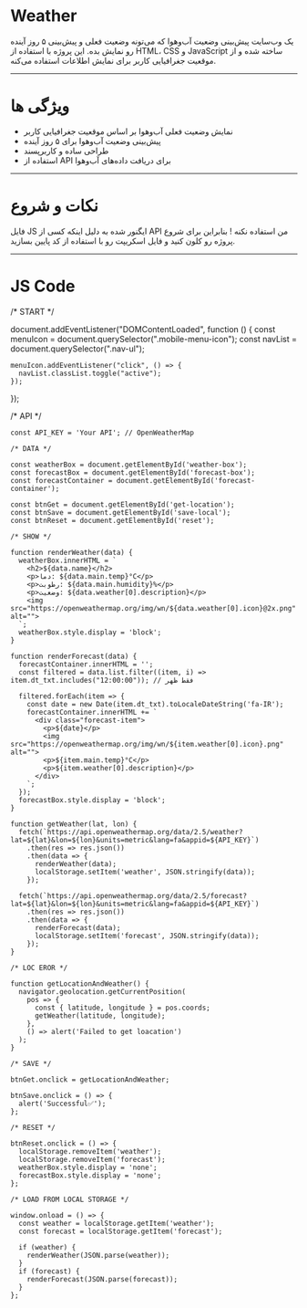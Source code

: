# Weather

یک وب‌سایت پیش‌بینی وضعیت آب‌وهوا که می‌تونه وضعیت فعلی و پیش‌بینی ۵ روز آینده رو نمایش بده. این پروژه با استفاده از HTML، CSS و JavaScript ساخته شده و از موقعیت جغرافیایی کاربر برای نمایش اطلاعات استفاده می‌کنه.

---

# ویژگی ها
- نمایش وضعیت فعلی آب‌وهوا بر اساس موقعیت جغرافیایی کاربر
- پیش‌بینی وضعیت آب‌وهوا برای ۵ روز آینده
- طراحی ساده و کاربرپسند
- استفاده از API برای دریافت داده‌های آب‌وهوا

---

# نکات و شروع
فایل JS ایگنور شده به دلیل اینکه کسی از API من استفاده نکنه ! بنابراین برای شروع پروژه رو کلون کنید و فایل اسکریپت رو با استفاده از کد پایین بسازید.

---

# JS Code
/* START */

document.addEventListener("DOMContentLoaded", function () {
    const menuIcon = document.querySelector(".mobile-menu-icon");
    const navList = document.querySelector(".nav-ul");

    menuIcon.addEventListener("click", () => {
      navList.classList.toggle("active");
    });
  });

  /* API */

    const API_KEY = 'Your API'; // OpenWeatherMap

    /* DATA */

    const weatherBox = document.getElementById('weather-box');
    const forecastBox = document.getElementById('forecast-box');
    const forecastContainer = document.getElementById('forecast-container');

    const btnGet = document.getElementById('get-location');
    const btnSave = document.getElementById('save-local');
    const btnReset = document.getElementById('reset');

    /* SHOW */

    function renderWeather(data) {
      weatherBox.innerHTML = `
        <h2>${data.name}</h2>
        <p>دما: ${data.main.temp}°C</p>
        <p>رطوبت: ${data.main.humidity}%</p>
        <p>وضعیت: ${data.weather[0].description}</p>
        <img src="https://openweathermap.org/img/wn/${data.weather[0].icon}@2x.png" alt="">
      `;
      weatherBox.style.display = 'block';
    }

    function renderForecast(data) {
      forecastContainer.innerHTML = '';
      const filtered = data.list.filter((item, i) => item.dt_txt.includes("12:00:00")); // فقط ظهر

      filtered.forEach(item => {
        const date = new Date(item.dt_txt).toLocaleDateString('fa-IR');
        forecastContainer.innerHTML += `
          <div class="forecast-item">
            <p>${date}</p>
            <img src="https://openweathermap.org/img/wn/${item.weather[0].icon}.png" alt="">
            <p>${item.main.temp}°C</p>
            <p>${item.weather[0].description}</p>
          </div>
        `;
      });
      forecastBox.style.display = 'block';
    }

    function getWeather(lat, lon) {
      fetch(`https://api.openweathermap.org/data/2.5/weather?lat=${lat}&lon=${lon}&units=metric&lang=fa&appid=${API_KEY}`)
        .then(res => res.json())
        .then(data => {
          renderWeather(data);
          localStorage.setItem('weather', JSON.stringify(data));
        });

      fetch(`https://api.openweathermap.org/data/2.5/forecast?lat=${lat}&lon=${lon}&units=metric&lang=fa&appid=${API_KEY}`)
        .then(res => res.json())
        .then(data => {
          renderForecast(data);
          localStorage.setItem('forecast', JSON.stringify(data));
        });
    }

    /* LOC EROR */

    function getLocationAndWeather() {
      navigator.geolocation.getCurrentPosition(
        pos => {
          const { latitude, longitude } = pos.coords;
          getWeather(latitude, longitude);
        },
        () => alert('Failed to get loacation')
      );
    }

    /* SAVE */

    btnGet.onclick = getLocationAndWeather;

    btnSave.onclick = () => {
      alert('Successful✅');
    };

    /* RESET */

    btnReset.onclick = () => {
      localStorage.removeItem('weather');
      localStorage.removeItem('forecast');
      weatherBox.style.display = 'none';
      forecastBox.style.display = 'none';
    };

    /* LOAD FROM LOCAL STORAGE */

    window.onload = () => {
      const weather = localStorage.getItem('weather');
      const forecast = localStorage.getItem('forecast');

      if (weather) {
        renderWeather(JSON.parse(weather));
      }
      if (forecast) {
        renderForecast(JSON.parse(forecast));
      }
    };
    
